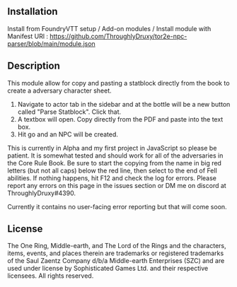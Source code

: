 ## Installation

Install from FoundryVTT setup / Add-on modules / Install module with Manifest URl : https://github.com/ThroughlyDruxy/tor2e-npc-parser/blob/main/module.json

## Description
This module allow for copy and pasting a statblock directly from the book to create a adversary character sheet.

1. Navigate to actor tab in the sidebar and at the bottle will be a new button called "Parse Statblock". Click that.
2. A textbox will open. Copy directly from the PDF and paste into the text box.
3. Hit go and an NPC will be created.

This is currently in Alpha and my first project in JavaScript so please be patient. It is somewhat tested and should work for all of the adversaries in the Core Rule Book. Be sure to start the copying from the name in big red letters (but not all caps) below the red line, then select to the end of Fell abilities. If nothing happens, hit F12 and check the log for errors. Please report any errors on this page in the issues section or DM me on discord at ThroughlyDruxy#4390.

Currently it contains no user-facing error reporting but that will come soon.

## License
The One Ring, Middle-­earth, and The Lord of the Rings and the characters, items, events, and places therein are trademarks or registered trademarks of the Saul Zaentz Company d/b/a Middle-­earth Enterprises (SZC) and are used under license by Sophisticated Games Ltd. and their respective licensees. All rights reserved.
